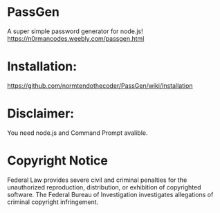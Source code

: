 # PassGen
A super simple password generator for node.js! https://n0rmancodes.weebly.com/passgen.html
# Installation:
https://github.com/normtendothecoder/PassGen/wiki/Installation
# Disclaimer: 
You need node.js and Command Prompt avalible.
# Copyright Notice
Federal Law provides severe civil and criminal penalties for the unauthorized reproduction, distribution, or exhibition of copyrighted software. The Federal Bureau of Investigation investigates allegations of criminal copyright infringement.
